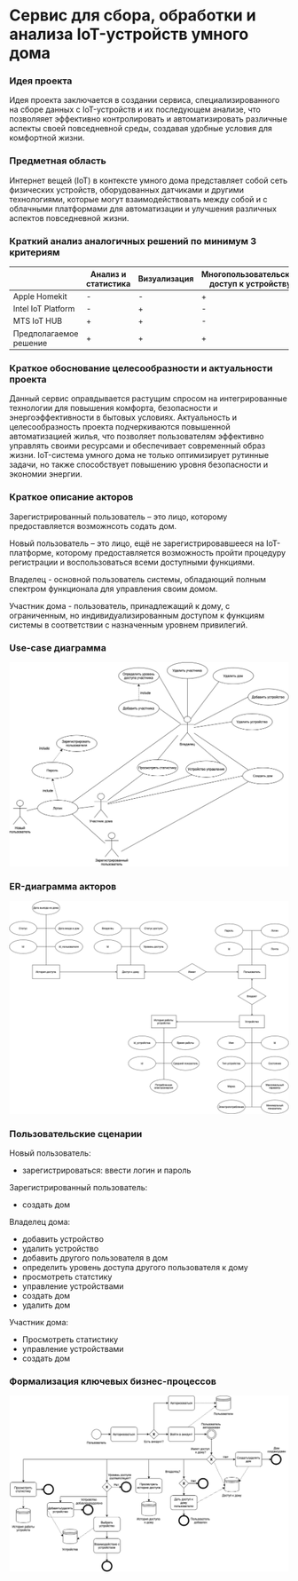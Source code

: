 # Сервис для сбора, обработки и анализа IoT-устройств умного дома

### Идея проекта

Идея проекта заключается в создании сервиса, специализированного на сборе данных с IoT-устройств и их последующем анализе, что позволяяет  эффективно контролировать и автоматизировать различные аспекты своей повседневной среды, создавая удобные условия для комфортной жизни.

### Предметная область

Интернет вещей (IoT) в контексте умного дома представляет собой сеть физических устройств, оборудованных датчиками и другими технологиями, которые могут взаимодействовать между собой и с облачными платформами для автоматизации и улучшения различных аспектов повседневной жизни.

### Краткий анализ аналогичных решений по минимум 3 критериям

|              | Анализ и статистика                 | Визуализация | Многопользовательский доступ к устройству| 
|--------------|---------------------------|------------|-----------------------------|
| Apple Homekit | -       | -          | +                           | 
| Intel IoT Platform | -  | +          | -                           |
| MTS IoT HUB         | +      | +          | -                           |    
| Предполагаемое решение  | + | + | + |

### Краткое обоснование целесообразности и актуальности проекта

Данный сервис оправдывается растущим спросом на интегрированные технологии для повышения комфорта, безопасности и энергоэффективности в бытовых условиях. Актуальность и целесообразность проекта подчеркиваются повышенной автоматизацией жилья, что позволяет пользователям эффективно управлять своими ресурсами и обеспечивает современный образ жизни. IoT-система умного дома не только оптимизирует рутинные задачи, но также способствует повышению уровня безопасности и экономии энергии.

### Краткое описание акторов
Зарегистрированный пользователь – это лицо, которому предоставляется возможнсоть содать дом.

Новый пользователь – это лицо, ещё не зарегистрировавшееся на IoT-платформе, которому предоставляется возможность пройти процедуру регистрации и воспользоваться всеми доступными функциями.

Владелец - основной пользователь системы, обладающий полным спектром функционала для управления своим домом.

Участник дома - пользователь, принадлежащий к дому, с ограниченным, но индивидуализированным доступом к функциям системы в соответствии с назначенным уровнем привилегий.

### Use-case диаграмма

![iot](/img/iot.png)

### ER-диаграмма акторов

![er](/img/er.png)

### Пользовательские сценарии
Новый пользователь:
* зарегистрироваться: ввести логин и пароль

Зарегистрированный пользователь:
* создать дом

Владелец дома:
* добавить устройство
* удалить устройство
* добавить другого пользователя в дом
* определить уровень доступа другого пользователя к дому
* просмотреть статстику
* управление устройствами
* создать дом
* удалить дом

Участник дома:
* Просмотреть статистику
* управление устройствами
* создать дом

### Формализация ключевых бизнес-процессов

![busmodel](/img/busmodel.png)

